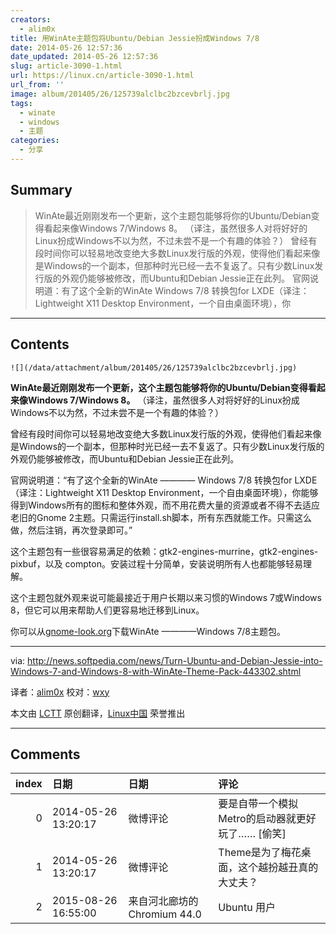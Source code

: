 ```yaml
---
creators:
  - alim0x
title: 用WinAte主题包将Ubuntu/Debian Jessie扮成Windows 7/8
date: 2014-05-26 12:57:36
date_updated: 2014-05-26 12:57:36
slug: article-3090-1.html
url: https://linux.cn/article-3090-1.html
url_from: ''
image: album/201405/26/125739alclbc2bzcevbrlj.jpg
tags:
  - winate
  - windows
  - 主题
categories:
  - 分享
---
```


## Summary

> WinAte最近刚刚发布一个更新，这个主题包能够将你的Ubuntu/Debian变得看起来像Windows 7/Windows 8。 （译注，虽然很多人对将好好的Linux扮成Windows不以为然，不过未尝不是一个有趣的体验？） 曾经有段时间你可以轻易地改变绝大多数Linux发行版的外观，使得他们看起来像是Windows的一个副本，但那种时光已经一去不复返了。只有少数Linux发行版的外观仍能够被修改，而Ubuntu和Debian Jessie正在此列。 官网说明道：有了这个全新的WinAte  Windows 7/8 转换包for LXDE（译注：Lightweight X11 Desktop Environment，一个自由桌面环境），你

***

<!-- more -->

## Contents

`![](/data/attachment/album/201405/26/125739alclbc2bzcevbrlj.jpg)`

**WinAte最近刚刚发布一个更新，这个主题包能够将你的Ubuntu/Debian变得看起来像Windows 7/Windows 8。** （译注，虽然很多人对将好好的Linux扮成Windows不以为然，不过未尝不是一个有趣的体验？）

曾经有段时间你可以轻易地改变绝大多数Linux发行版的外观，使得他们看起来像是Windows的一个副本，但那种时光已经一去不复返了。只有少数Linux发行版的外观仍能够被修改，而Ubuntu和Debian Jessie正在此列。

官网说明道：“有了这个全新的WinAte ———— Windows 7/8 转换包for LXDE（译注：Lightweight X11 Desktop Environment，一个自由桌面环境），你能够得到Windows所有的图标和整体外观，而不用花费大量的资源或者不得不去适应老旧的Gnome 2主题。只需运行install.sh脚本，所有东西就能工作。只需这么做，然后注销，再次登录即可。”

这个主题包有一些很容易满足的依赖：gtk2-engines-murrine，gtk2-engines-pixbuf，以及 compton。安装过程十分简单，安装说明所有人也都能够轻易理解。

这个主题包就外观来说可能最接近于用户长期以来习惯的Windows 7或Windows 8，但它可以用来帮助人们更容易地迁移到Linux。

你可以从[gnome-look.org](http://gnome-look.org/content/show.php/%5BLXDE%5DWinAte+-+Windows+7%2B8+Theme+pack?content=163150)下载WinAte ————Windows 7/8主题包。

---

via: <http://news.softpedia.com/news/Turn-Ubuntu-and-Debian-Jessie-into-Windows-7-and-Windows-8-with-WinAte-Theme-Pack-443302.shtml>

译者：[alim0x](https://github.com/alim0x) 校对：[wxy](https://github.com/wxy)

本文由 [LCTT](https://github.com/LCTT/TranslateProject) 原创翻译，[Linux中国](https://linux.cn/) 荣誉推出

***

## Comments

|   index | 日期                | 日期                                     | 评论                                             |
|--------:|:--------------------|:-----------------------------------------|:-------------------------------------------------|
|       0 | 2014-05-26 13:20:17 | 微博评论                                 | 要是自带一个模拟Metro的启动器就更好玩了…… [偷笑] |
|       1 | 2014-05-26 13:20:17 | 微博评论                                 | Theme是为了梅花桌面，这个越扮越丑真的大丈夫？    |
|       2 | 2015-08-26 16:55:00 | 来自河北廊坊的 Chromium 44.0|Ubuntu 用户 | .............                                    |
